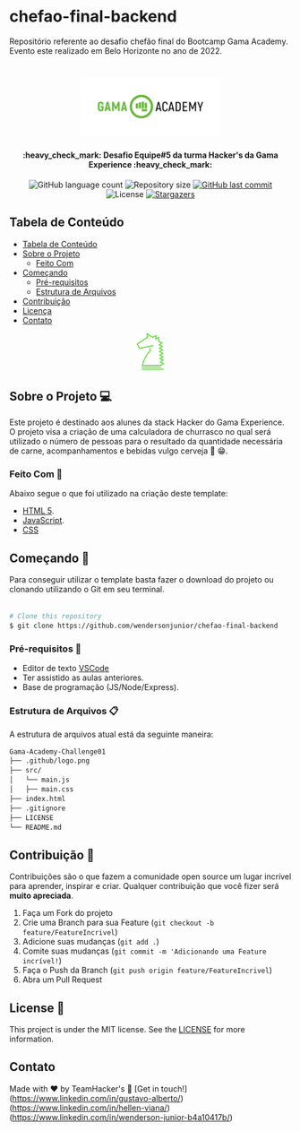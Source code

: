 # chefao-final-backend

Repositório referente ao desafio chefão final do Bootcamp Gama Academy. Evento este realizado em Belo Horizonte no ano de 2022.

<h1 align="center">
    <img alt="GamaAcademy" title="#GamaAcademy" src=".github/logo.png" width="250px" />
</h1>

<h4 align="center"> 
	:heavy_check_mark: Desafio Equipe#5 da turma Hacker's da Gama Experience :heavy_check_mark:
</h4>
<p align="center">
  <img alt="GitHub language count" src="https://img.shields.io/github/languages/count/DanielObara/Gama-Academy-Challenge01?color=%2304D361">

  <img alt="Repository size" src="https://img.shields.io/github/repo-size/DanielObara/Gama-Academy-Challenge01">

  <a href="https://github.com/DanielObara/Gama-Academy-Challenge01/commits/master">
    <img alt="GitHub last commit" src="https://img.shields.io/github/last-commit/DanielObara/Gama-Academy-Challenge01">
  </a>

  <img alt="License" src="https://img.shields.io/badge/license-MIT-brightgreen">
   <a href="https://github.com/DanielObara/Gama-Academy-Challenge01/stargazers">
    <img alt="Stargazers" src="https://img.shields.io/github/stars/DanielObara/Gama-Academy-Challenge01?style=social">
  </a>
</p>

<!-- TABLE OF CONTENTS -->

## Tabela de Conteúdo

- [Tabela de Conteúdo](#tabela-de-conte%C3%BAdo)
- [Sobre o Projeto](#sobre-o-projeto)
  - [Feito Com](#feito-com)
- [Começando](#come%C3%A7ando)
  - [Pré-requisitos](#pr%C3%A9-requisitos)
  - [Estrutura de Arquivos](#estrutura-de-arquivos)
- [Contribuição](#contribui%C3%A7%C3%A3o)
- [Licença](#licen%C3%A7a)
- [Contato](#contato)

<!-- ABOUT THE PROJECT -->

<p align="center">
    <img alt="GamaHacker" title="#GamaHacker" src=".github/hacker.svg" width="50px" />
</p>

## Sobre o Projeto 💻

Este projeto é destinado aos alunes da stack Hacker do Gama Experience. O projeto visa a criação de uma calculadora de churrasco no qual será utilizado o número de pessoas para o resultado da quantidade necessária de carne, acompanhamentos e bebidas vulgo cerveja 🍺 😁.

### Feito Com 🚀

Abaixo segue o que foi utilizado na criação deste template:

- [HTML 5](https://developer.mozilla.org/pt-BR/docs/Web/HTML/HTML5).
- [JavaScript](https://developer.mozilla.org/pt-BR/docs/Web/JavaScript).
- [CSS](https://developer.mozilla.org/pt-BR/docs/Web/CSS.)

<!-- GETTING STARTED -->

## Começando 🏁

Para conseguir utilizar o template basta fazer o download do projeto ou clonando utilizando o Git em seu terminal.

```bash

# Clone this repository
$ git clone https://github.com/wendersonjunior/chefao-final-backend

```

### Pré-requisitos :large_orange_diamond:

- Editor de texto [VSCode](https://code.visualstudio.com/)
- Ter assistido as aulas anteriores.
- Base de programação (JS/Node/Express).

### Estrutura de Arquivos :clipboard:

A estrutura de arquivos atual está da seguinte maneira:

```bash
Gama-Academy-Challenge01
├── .github/logo.png
├── src/
│   └── main.js
│   ├── main.css
├── index.html
├── .gitignore
├── LICENSE
└── README.md
```

<!-- CONTRIBUTING -->

## Contribuição 🤔

Contribuições são o que fazem a comunidade open source um lugar incrível para aprender, inspirar e criar. Qualquer contribuição que você fizer será **muito apreciada**.

1. Faça um Fork do projeto
2. Crie uma Branch para sua Feature (`git checkout -b feature/FeatureIncrivel`)
3. Adicione suas mudanças (`git add .`)
4. Comite suas mudanças (`git commit -m 'Adicionando uma Feature incrível!`)
5. Faça o Push da Branch (`git push origin feature/FeatureIncrivel`)
6. Abra um Pull Request

<!-- LICENSE -->

## License :memo:

This project is under the MIT license. See the [LICENSE](https://github.com/wendersonjunior/chefao-final-backend/blob/main/LICENSE) for more information.

<!-- CONTACT -->

## Contato

Made with ♥ by TeamHacker's :wave: [Get in touch!]
(https://www.linkedin.com/in/gustavo-alberto/)
(https://www.linkedin.com/in/hellen-viana/)
(https://www.linkedin.com/in/wenderson-junior-b4a10417b/)
